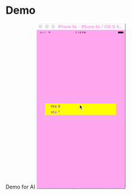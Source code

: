 # Demo
Demo for AI
![image](https://github.com/Yesi-hoang/TaoBaoTopLine/blob/master/Gif/TaoBaoTopLineGif.gif)

